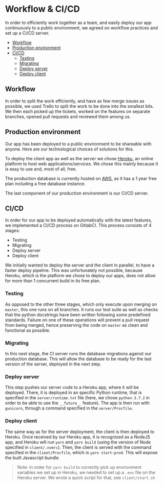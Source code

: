 # Workflow & CI/CD

In order to efficiently work together as a team, and easily deploy our app continuously to a public environment, we agreed on workflow practices and set up a CI/CD server.


- [Workflow](#workflow)
- [Production environment](#production-environment)
- [CI/CD](#ci/cd)
    - [Testing](#testing)
    - [Migrating](#migrating)
    - [Deploy server](#deploy-server)
    - [Deploy client](#deploy-client)

## Workflow

In order to split the work efficiently, and have as few merge issues as possible, we used Trello to split the work to be done into the smallest bits. We then each picked up the tickets, worked on the features on separate branches, opened pull requests and reviewed them among us.

## Production environment

Our app has been deployed to a public environment to be shareable with anyone. Here are our technological choices of solutions for this.

To deploy the client app as well as the server we chose [Heroku](https://heroku.com/), an online platform to host web applications/services. We chose this mainly because it is easy to use and, most of all, free.

The production database is currently hosted on [AWS](https://aws.amazon.com/fr/), as it has a 1 year free plan including a free database instance.

The last component of our production environment is our CI/CD server. 

## CI/CD

In order for our app to be deployed automatically with the latest features, we implemented a CI/CD process on GitlabCI. This process consists of 4 stages: 
- Testing
- Migrating
- Deploy server
- Deploy client

We initially wanted to deploy the server and the client in parallel, to have a faster deploy pipeline. This was unfortunately not possible, because Heroku, which is the platform we chose to deploy our apps, does not allow for more than 1 concurrent build in its free plan.

### Testing
As opposed to the other three stages, which only execute upon merging on `master`, this one runs on all branches. It runs our test suite as well as checks that the python docstrings have been written following some predefined standards. Failure on one of these operations will prevent a pull request from being merged, hence preserving the code on `master` as clean and functional as possible.

### Migrating
In this next stage, the CI server runs the database migrations against our production database. This will allow the database to be ready for the last version of the server, deployed in the next step.

### Deploy server
This step pushes our server code to a Heroku app, where it will be deployed. There, it is deployed in an specific Python runtime, that is specified in the `server/runtime.txt` file (here, we chose `python-3.7.2` in order to be able to use the `__future__` feature). The app is then run with `gunicorn`, through a command specified in the `server/Procfile`.

### Deploy client
The same way as for the server deployment, the client is then deployed to Heroku. Once received by our Heroku app, it is recognized as a NodeJS app, and Heroku will run `yarn` and `yarn build` (using the version of Node specified in `client/.nvmrc`). Then, the client is served with the command specified in the `client/Procfile`, which is `yarn start:prod`. This will expose the built Javascript bundle.

> Note: in order for `yarn build` to correctly pick up environment variables we set up in Heroku, we needed to set up a `.env` file on the Heroku server. We wrote a quick script for that, see `client/start.sh`